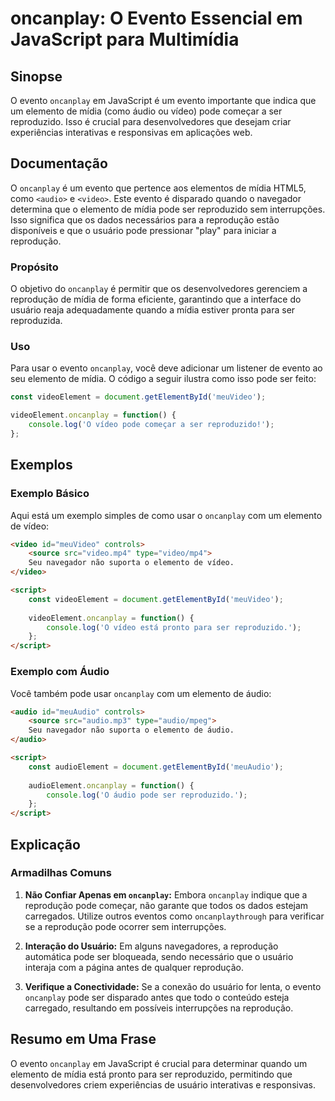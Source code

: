 <!--
Meta Description: # oncanplay: O Evento Essencial em JavaScript para Multimídia ## Sinopse O evento `oncanplay` em JavaScript é um evento importante que indica que um e...
Meta Keywords: oncanplay, que, pode, para, ser
-->

# oncanplay: O Evento Essencial em JavaScript para Multimídia

## Sinopse
O evento `oncanplay` em JavaScript é um evento importante que indica que um elemento de mídia (como áudio ou vídeo) pode começar a ser reproduzido. Isso é crucial para desenvolvedores que desejam criar experiências interativas e responsivas em aplicações web.

## Documentação
O `oncanplay` é um evento que pertence aos elementos de mídia HTML5, como `<audio>` e `<video>`. Este evento é disparado quando o navegador determina que o elemento de mídia pode ser reproduzido sem interrupções. Isso significa que os dados necessários para a reprodução estão disponíveis e que o usuário pode pressionar "play" para iniciar a reprodução.

### Propósito
O objetivo do `oncanplay` é permitir que os desenvolvedores gerenciem a reprodução de mídia de forma eficiente, garantindo que a interface do usuário reaja adequadamente quando a mídia estiver pronta para ser reproduzida.

### Uso
Para usar o evento `oncanplay`, você deve adicionar um listener de evento ao seu elemento de mídia. O código a seguir ilustra como isso pode ser feito:

```javascript
const videoElement = document.getElementById('meuVideo');

videoElement.oncanplay = function() {
    console.log('O vídeo pode começar a ser reproduzido!');
};
```

## Exemplos
### Exemplo Básico
Aqui está um exemplo simples de como usar o `oncanplay` com um elemento de vídeo:

```html
<video id="meuVideo" controls>
    <source src="video.mp4" type="video/mp4">
    Seu navegador não suporta o elemento de vídeo.
</video>

<script>
    const videoElement = document.getElementById('meuVideo');
    
    videoElement.oncanplay = function() {
        console.log('O vídeo está pronto para ser reproduzido.');
    };
</script>
```

### Exemplo com Áudio
Você também pode usar `oncanplay` com um elemento de áudio:

```html
<audio id="meuAudio" controls>
    <source src="audio.mp3" type="audio/mpeg">
    Seu navegador não suporta o elemento de áudio.
</audio>

<script>
    const audioElement = document.getElementById('meuAudio');
    
    audioElement.oncanplay = function() {
        console.log('O áudio pode ser reproduzido.');
    };
</script>
```

## Explicação
### Armadilhas Comuns
1. **Não Confiar Apenas em `oncanplay`:** Embora `oncanplay` indique que a reprodução pode começar, não garante que todos os dados estejam carregados. Utilize outros eventos como `oncanplaythrough` para verificar se a reprodução pode ocorrer sem interrupções.

2. **Interação do Usuário:** Em alguns navegadores, a reprodução automática pode ser bloqueada, sendo necessário que o usuário interaja com a página antes de qualquer reprodução.

3. **Verifique a Conectividade:** Se a conexão do usuário for lenta, o evento `oncanplay` pode ser disparado antes que todo o conteúdo esteja carregado, resultando em possíveis interrupções na reprodução.

## Resumo em Uma Frase
O evento `oncanplay` em JavaScript é crucial para determinar quando um elemento de mídia está pronto para ser reproduzido, permitindo que desenvolvedores criem experiências de usuário interativas e responsivas.